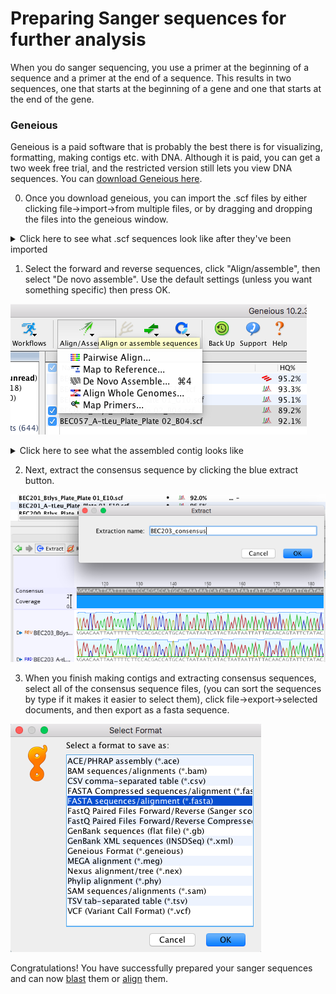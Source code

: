 # Preparing Sanger sequences for further analysis

When you do sanger sequencing, you use a primer at the beginning of a sequence and a primer at the end of a sequence. This results in two sequences, one that starts at the beginning of a gene and one that starts at the end of the gene. 

### Geneious

Geneious is a paid software that is probably the best there is for visualizing, formatting, making contigs etc. with DNA. Although it is paid, you can get a two week free trial, and the restricted version still lets you view DNA sequences. You can [download Geneious here](https://www.geneious.com/download/).

0) Once you download geneious, you can import the .scf files by either clicking file->import->from multiple files, or by dragging and dropping the files into the geneious window.<br/>
<details>
  <summary>Click here to see what .scf sequences look like after they've been imported</summary>
  
![geneious1](images/geneious1.png)

Each nucleotide is represented by a different color peak. The color of the letter indicates how confident the call is, with lighter blue being more confident and darker blue being less confident. Sequences also each have a high quality score for how confident all the nucleotide calls are. You can see that score in the HQ% column. 
</details>

1) Select the forward and reverse sequences, click "Align/assemble", then select "De novo assemble". Use the default settings (unless you want something specific) then press OK.

![geneious2](images/geneious2.png)

<details>
  <summary>Click here to see what the assembled contig looks like</summary>
  
![geneious3](images/geneious3.png)

You can see that the quality goes up when both sequences are represented and there are more light blue colored nucleotides.
</details>

2) Next, extract the consensus sequence by clicking the blue extract button.

![geneious4](images/geneious4.png)

3) When you finish making contigs and extracting consensus sequences, select all of the consensus sequence files, (you can sort the sequences by type if it makes it easier to select them), click file->export->selected documents, and then export as a fasta sequence.

![geneious5](images/geneious5.png)

Congratulations! You have successfully prepared your sanger sequences and can now [blast](phylogenetics/blast.md) them or [align](phylogenetics/align.md) them.
